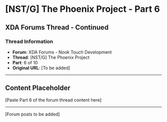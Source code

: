 # [NST/G] The Phoenix Project - Part 6

## XDA Forums Thread - Continued

### Thread Information
- **Forum**: XDA Forums - Nook Touch Development
- **Thread**: [NST/G] The Phoenix Project
- **Part**: 6 of 10
- **Original URL**: [To be added]

---

## Content Placeholder
[Paste Part 6 of the forum thread content here]

---

[Forum posts to be added]
